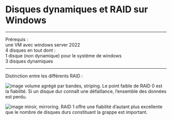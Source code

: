 # Disques dynamiques et RAID sur Windows
___

Prérequis :  
une VM avec windows server 2022   
4 disques en tout dont :   
1 disque (non dynamique) pour le système de windows   
3 disques dynamiques    

______

Distinction entre les différents RAID :   

![image](https://github.com/techerbeatrice/disques_dynamiques_et_raid_sur_Windows/assets/138071140/317ccbd7-ce11-4afe-b5d6-7bc492a35c25)
volume agrégé par bandes, striping. Le point faible de RAID 0 est la fiabilité. Si un disque dur connaît une défaillance, l’ensemble des données est perdu.   

![image](https://github.com/techerbeatrice/disques_dynamiques_et_raid_sur_Windows/assets/138071140/15379ac9-2d68-4a54-b9e4-b01b9721d6e8)
miroir, mirroring. RAID 1 offre une fiabilité d’autant plus excellente que le nombre de disques durs constituant la grappe est important.
